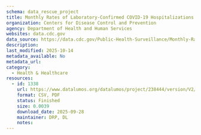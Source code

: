 ```yaml
---
schema: data_rescue_project 
title: Monthly Rates of Laboratory-Confirmed COVID-19 Hospitalizations from the COVID-NET Surveillance System
organization: Centers for Disease Control and Prevention
agency: Department of Health and Human Services
websites: data.cdc.gov
data_source: https://data.cdc.gov/Public-Health-Surveillance/Monthly-Rates-of-Laboratory-Confirmed-COVID-19-Hos/cf5u-bm9w/about_data
description: 
last_modified: 2025-10-14
metadata_available: No
metadata_url: 
category:
  - Health & Healthcare 
resources:
  - id: 1338
    url: https://www.datalumos.org/datalumos/project/238444/version/V2/view
    format: CSV, PDF
    status: Finished
    size: 0.0039
    download_date: 2025-09-28
    maintainer: DRP, DL
    notes: 
---
```

